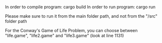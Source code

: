 In order to compile program:
   cargo build
In order to run program:
   cargo run

Please make sure to run it from the main folder path, and not from the "/src" folder path

For the Conway's Game of Life Problem, you can choose between "life.game", "life2.game" and "life3.game" (look at line 1131)
